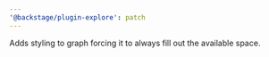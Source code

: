 ```yaml
---
'@backstage/plugin-explore': patch
---
```


Adds styling to graph forcing it to always fill out the available space.
